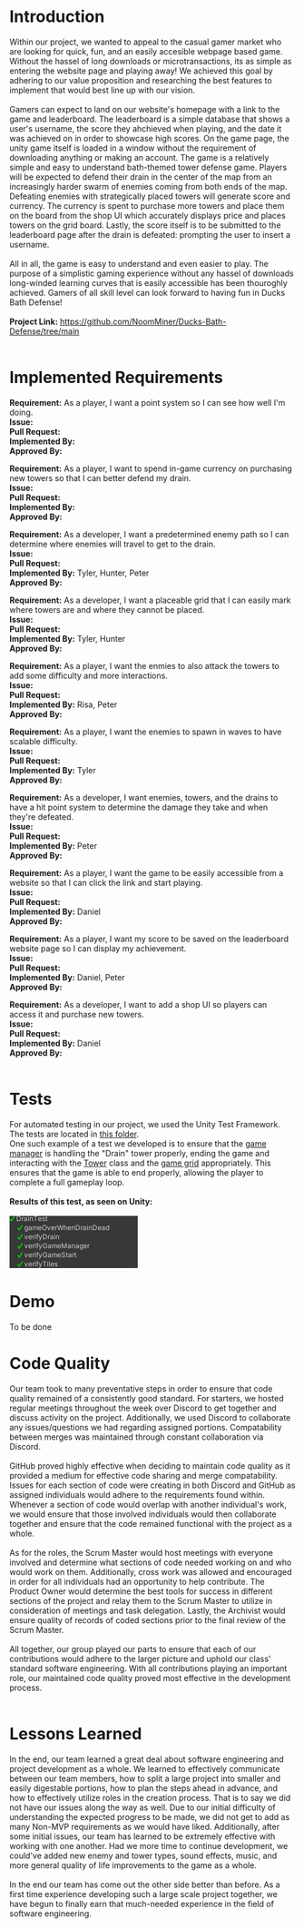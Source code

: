 # Introduction
Within our project, we wanted to appeal to the casual gamer market who are looking for quick, fun, and an easily accesible webpage based game.
Without the hassel of long downloads or microtransactions, its as simple as entering the website page and playing away!
We achieved this goal by adhering to our value proposition and researching the best features to implement that would best line up with our vision.
<br>
<br>
Gamers can expect to land on our website's homepage with a link to the game and leaderboard. 
The leaderboard is a simple database that shows a user's username, the score they ahchieved when playing, and the date it was achieved on in order to showcase high scores.
On the game page, the unity game itself is loaded in a window without the requirement of downloading anything or making an account.
The game is a relatively simple and easy to understand bath-themed tower defense game.
Players will be expected to defend their drain in the center of the map from an increasingly harder swarm of enemies coming from both ends of the map.
Defeating enemies with strategically placed towers will generate score and currency.
The currency is spent to purchase more towers and place them on the board from the shop UI which accurately displays price and places towers on the grid board.
Lastly, the score itself is to be submitted to the leaderboard page after the drain is defeated: prompting the user to insert a username.
<br>
<br>
All in all, the game is easy to understand and even easier to play.
The purpose of a simplistic gaming experience without any hassel of downloads long-winded learning curves that is easily accessible has been thouroghly achieved.
Gamers of all skill level can look forward to having fun in Ducks Bath Defense!
<br>
<br>
**Project Link:** https://github.com/NoomMiner/Ducks-Bath-Defense/tree/main
<br>
<br>

# Implemented Requirements
**Requirement:** As a player, I want a point system so I can see how well I'm doing.
<br>
**Issue:**
<br>
**Pull Request:**
<br>
**Implemented By:**
<br>
**Approved By:**
<br>

**Requirement:** As a player, I want to spend in-game currency on purchasing new towers so that I can better defend my drain.
<br>
**Issue:**
<br>
**Pull Request:**
<br>
**Implemented By:**
<br>
**Approved By:**
<br>

**Requirement:** As a developer, I want a predetermined enemy path so I can determine where enemies will travel to get to the drain.
<br>
**Issue:**
<br>
**Pull Request:**
<br>
**Implemented By:** Tyler, Hunter, Peter
<br>
**Approved By:**
<br>

**Requirement:** As a developer, I want a placeable grid that I can easily mark where towers are and where they cannot be placed.
<br>
**Issue:**
<br>
**Pull Request:**
<br>
**Implemented By:** Tyler, Hunter
<br>
**Approved By:**
<br>

**Requirement:** As a player, I want the enmies to also attack the towers to add some difficulty and more interactions.
<br>
**Issue:**
<br>
**Pull Request:**
<br>
**Implemented By:** Risa, Peter
<br>
**Approved By:**
<br>

**Requirement:** As a player, I want the enemies to spawn in waves to have  scalable difficulty.
<br>
**Issue:**
<br>
**Pull Request:**
<br>
**Implemented By:** Tyler
<br>
**Approved By:**
<br>

**Requirement:** As a developer, I want enemies, towers, and the drains to have a hit point system to determine the damage they take and when they're defeated.
<br>
**Issue:**
<br>
**Pull Request:**
<br>
**Implemented By:** Peter
<br>
**Approved By:**
<br>

**Requirement:** As a player, I want the game to be easily accessible from a website so that I can click the link and start playing.
<br>
**Issue:**
<br>
**Pull Request:**
<br>
**Implemented By:** Daniel
<br>
**Approved By:**
<br>

**Requirement:** As a player, I want my score to be saved on the leaderboard website page so I can display my achievement.
<br>
**Issue:**
<br>
**Pull Request:**
<br>
**Implemented By:** Daniel, Peter
<br>
**Approved By:**
<br>

**Requirement:** As a developer, I want to add a shop UI so players can access it and purchase new towers.
<br>
**Issue:**
<br>
**Pull Request:**
<br>
**Implemented By:** Daniel
<br>
**Approved By:**
<br>
<br>

# Tests
For automated testing in our project, we used the Unity Test Framework. The tests are located in [this folder](/Assets/Tests).<br>
One such example of a test we developed is to ensure that the [game manager](/Assets/Scripts/GameManager.cs) is handling the "Drain" tower properly, ending the game and interacting with the [Tower](/Assets/Scripts/Tower.cs) class and the [game grid](/Assets/Scripts/PlacementTiles.cs) appropriately. This ensures that the game is able to end properly, allowing the player to complete a full gameplay loop.<br><br>
**Results of this test, as seen on Unity:**
<br><br>
![Print screen of drain test](./draintest.png)

# Demo
To be done

# Code Quality
Our team took to many preventative steps in order to ensure that code quality remained of a consistently good standard.
For starters, we hosted regular meetings throughout the week over Discord to get together and discuss activity on the project.
Additionally, we used Discord to collaborate any issues/questions we had regarding assigned portions.
Compatability between merges was maintained through constant collaboration via Discord.
<br>
<br>
GitHub proved highly effective when deciding to maintain code quality as it provided a medium for effective code sharing and merge compatability.
Issues for each section of code were creating in both Discord and GitHub as assigned individuals would adhere to the requirements found within.
Whenever a section of code would overlap with another individual's work, we would ensure that those involved individuals would then collaborate together and ensure that the code remained functional with the project as a whole.
<br>
<br>
As for the roles, the Scrum Master would host meetings with everyone involved and determine what sections of code needed working on and who would work on them.
Additionally, cross work was allowed and encouraged in order for all individuals had an opportunity to help contribute.
The Product Owner would determine the best tools for success in different sections of the project and relay them to the Scrum Master to utilize in consideration of meetings and task delegation.
Lastly, the Archivist would ensure quality of records of coded sections prior to the final review of the Scrum Master.
<br>
<br>
All together, our group played our parts to ensure that each of our contributions would adhere to the larger picture and uphold our class' standard software engineering.
With all contributions playing an important role, our maintained code quality proved most effective in the development process.
<br>
<br>

# Lessons Learned
In the end, our team learned a great deal about software engineering and project development as a whole.
We learned to effectively communicate between our team members, how to split a large project into smaller and easily digestable portions, how to plan the steps ahead in advance, and how to effectively utilize roles in the creation process.
That is to say we did not have our issues along the way as well.
Due to our initial difficulty of understanding the expected progress to be made, we did not get to add as many Non-MVP requirements as we would have liked.
Additionally, after some initial issues, our team has learned to be extremely effective with working with one another.
Had we more time to continue development, we could've added new enemy and tower types, sound effects, music, and more general quality of life improvements to the game as a whole.
<br>
<br>
In the end our team has come out the other side better than before. 
As a first time experience developing such a large scale project together, we have begun to finally earn that much-needed experience in the field of software engineering.
